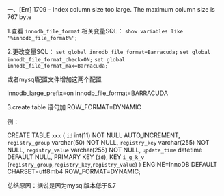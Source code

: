 一、[Err] 1709 - Index column size too large. The maximum column size is 767 byte

1.查看 `innodb_file_format` 相关变量SQL：
`show variables like '%innodb_file_format%';`

2.更改变量SQL：
`set global innodb_file_format=Barracuda;`
`set global innodb_file_format_check=ON;`
`set global innodb_file_format_max=Barracuda;`

或者mysql配置文件增加这两个配置

innodb_large_prefix=on
innodb_file_format=BARRACUDA



3.create table 语句加 ROW_FORMAT=DYNAMIC

例：

CREATE TABLE `xxx` (
  `id` int(11) NOT NULL AUTO_INCREMENT,
  `registry_group` varchar(50) NOT NULL,
  `registry_key` varchar(255) NOT NULL,
  `registry_value` varchar(255) NOT NULL,
  `update_time` datetime DEFAULT NULL,
  PRIMARY KEY (`id`),
  KEY `i_g_k_v` (`registry_group`,`registry_key`,`registry_value`)
) ENGINE=InnoDB DEFAULT CHARSET=utf8mb4 ROW_FORMAT=DYNAMIC;

总结原因：据说是因为mysql版本低于5.7